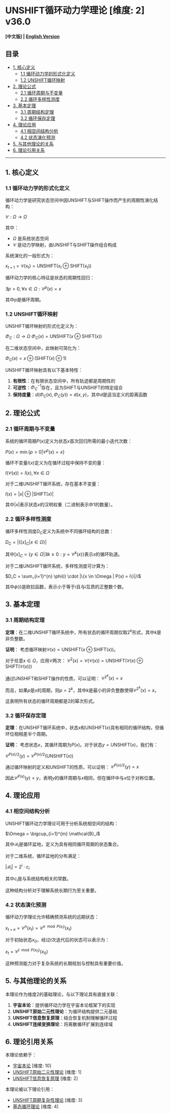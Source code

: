# UNSHIFT循环动力学理论 [维度: 2] v36.0

**[中文版] | [English Version](formal_theory_unshift_cyclical_dynamics_en.md)**

## 目录

- [1. 核心定义](#1-核心定义)
  - [1.1 循环动力学的形式化定义](#11-循环动力学的形式化定义)
  - [1.2 UNSHIFT循环映射](#12-unshift循环映射)
- [2. 理论公式](#2-理论公式)
  - [2.1 循环周期与不变量](#21-循环周期与不变量)
  - [2.2 循环多样性测度](#22-循环多样性测度)
- [3. 基本定理](#3-基本定理)
  - [3.1 周期结构定理](#31-周期结构定理)
  - [3.2 循环保存定理](#32-循环保存定理)
- [4. 理论应用](#4-理论应用)
  - [4.1 相空间结构分析](#41-相空间结构分析)
  - [4.2 状态演化预测](#42-状态演化预测)
- [5. 与其他理论的关系](#5-与其他理论的关系)
- [6. 理论引用关系](#6-理论引用关系)

---

## 1. 核心定义

### 1.1 循环动力学的形式化定义

循环动力学是研究状态空间中因UNSHIFT与SHIFT操作而产生的周期性演化结构：

$`\mathcal{C}: \Omega \rightarrow \Omega`$

其中：
- $`\Omega`$ 是系统状态空间
- $`\mathcal{C}`$ 是动力学映射，由UNSHIFT与SHIFT操作组合构成

系统演化的一般形式为：

$`x_{t+1} = \mathcal{C}(x_t) = \text{UNSHIFT}(x_t \oplus \text{SHIFT}(x_t))`$

循环动力学的核心特征是状态的周期性回归：

$`\exists p > 0, \forall x \in \Omega: \mathcal{C}^p(x) = x`$

其中$`p`$是循环周期。

### 1.2 UNSHIFT循环映射

UNSHIFT循环映射的形式化定义为：

$`\Phi_C: \Omega \rightarrow \Omega`$
$`\Phi_C(x) = \text{UNSHIFT}(x \oplus \text{SHIFT}(x))`$

在二维状态空间中，此映射可简化为：

$`\Phi_C(x) = x \oplus (\text{SHIFT}(x) \oplus 1)`$

UNSHIFT循环映射具有以下基本特性：

1. **有限性**：在有限状态空间中，所有轨迹都是周期性的
2. **可逆性**：$`\Phi_C^{-1}`$存在，且为SHIFT与UNSHIFT的特定组合
3. **保持度量**：$`d(\Phi_C(x), \Phi_C(y)) = d(x, y)`$，其中$`d`$是适当定义的距离函数

## 2. 理论公式

### 2.1 循环周期与不变量

系统的循环周期$`P(x)`$定义为状态$`x`$首次回归所需的最小迭代次数：

$`P(x) = \min\{p > 0 | \mathcal{C}^p(x) = x\}`$

循环不变量$`I(x)`$定义为在循环过程中保持不变的量：

$`I(\mathcal{C}(x)) = I(x), \forall x \in \Omega`$

对于二维UNSHIFT循环系统，存在基本不变量：

$`I(x) = |x| \oplus |\text{SHIFT}(x)|`$

其中$`|x|`$表示状态$`x`$的汉明权重（二进制表示中1的数量）。

### 2.2 循环多样性测度

循环多样性测度$`D_C`$定义为系统中不同循环结构的总数：

$`D_C = |\{[x]_C | x \in \Omega\}|`$

其中$`[x]_C = \{y \in \Omega | \exists k \geq 0: y = \mathcal{C}^k(x)\}`$表示$`x`$的循环轨道。

对于二维UNSHIFT循环系统，多样性测度可计算为：

$`D_C = \sum_{i=1}^{n} \phi(i) \cdot |\{x \in \Omega | P(x) = i\}|/i`$

其中$`\phi(i)`$是欧拉函数，表示小于等于$`i`$且与$`i`$互质的正整数个数。

## 3. 基本定理

### 3.1 周期结构定理

**定理**：在二维UNSHIFT循环系统中，所有状态的循环周期仅取$`2^k`$形式，其中$`k`$是非负整数。

**证明**：
考虑循环映射$`\mathcal{C}(x) = \text{UNSHIFT}(x \oplus \text{SHIFT}(x))`$。

对于任意$`x \in \Omega`$，应用$`\mathcal{C}`$两次：
$`\mathcal{C}^2(x) = \mathcal{C}(\mathcal{C}(x)) = \text{UNSHIFT}(\mathcal{C}(x) \oplus \text{SHIFT}(\mathcal{C}(x)))`$

通过UNSHIFT和SHIFT操作的性质，可以证明：
$`\mathcal{C}^{2^k}(x) = x`$

而且，如果$`p`$是$`x`$的周期，则$`p = 2^k`$，其中$`k`$是最小的非负整数使得$`\mathcal{C}^{2^k}(x) = x`$。

这表明所有状态的循环周期都是2的幂次形式。

### 3.2 循环保存定理

**定理**：在UNSHIFT循环系统中，状态$`x`$和$`\text{UNSHIFT}(x)`$具有相同的循环结构，但循环位相相差半个周期。

**证明**：
考虑状态$`x`$，其循环周期为$`P(x)`$。对于状态$`y = \text{UNSHIFT}(x)`$，我们有：

$`\mathcal{C}^{P(x)/2}(y) = \mathcal{C}^{P(x)/2}(\text{UNSHIFT}(x))`$

通过循环映射的定义和UNSHIFT的性质，可以证明：
$`\mathcal{C}^{P(x)/2}(y) = x`$

因此$`\mathcal{C}^{P(x)}(y) = y`$，表明$`y`$的循环周期与$`x`$相同，但在循环中与$`x`$位于对称位置。

## 4. 理论应用

### 4.1 相空间结构分析

UNSHIFT循环动力学理论可用于分析系统相空间的结构：

$`\Omega = \bigcup_{i=1}^{m} \mathcal{B}_i`$

其中$`\mathcal{B}_i`$是循环盆地，定义为具有相同循环周期的状态集合。

对于二维系统，循环盆地的分布满足：

$`|\mathcal{B}_i| = 2^i \cdot c_i`$

其中$`c_i`$是与系统结构相关的常数。

这种结构分析对于理解系统长期行为至关重要。

### 4.2 状态演化预测

循环动力学理论允许精确预测系统的远期状态：

$`x_{t+n} = \mathcal{C}^n(x_t) = \mathcal{C}^{n \mod P(x_t)}(x_t)`$

对于初始状态$`x_0`$，经过$`t`$次迭代后的状态可以表示为：

$`x_t = \mathcal{C}^{t \mod P(x_0)}(x_0)`$

这种预测能力对于复杂系统的长期规划与控制具有重要价值。

## 5. 与其他理论的关系

本理论作为维度2的基础理论，与以下理论具有直接关联：

1. **宇宙本论**：提供循环动力学在宇宙本论框架下的实现
2. **UNSHIFT原始二元性理论**：为循环结构提供二元基础
3. **UNSHIFT信息恢复原理**：结合恢复机制理解循环过程
4. **UNSHIFT连续变换理论**：将离散循环扩展到连续域

## 6. 理论引用关系

本理论依赖于：
- [宇宙本论](formal_theory_cosmic_ontology.md) [维度: 10]
- [UNSHIFT原始二元性理论](formal_theory_unshift_primitive_duality.md) [维度: 1]
- [UNSHIFT信息恢复原理](formal_theory_unshift_information_recovery_principle.md) [维度: 2]

本理论被以下理论引用：
- [UNSHIFT周期复杂性理论](formal_theory_unshift_periodic_complexity.md) [维度: 3]
- [基态循环理论](formal_theory_foundational_state_cycle.md) [维度: 4] 